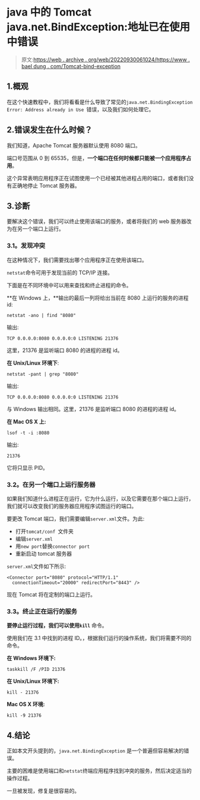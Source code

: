 # java 中的 Tomcat java.net.BindException:地址已在使用中错误

> 原文:[https://web . archive . org/web/20220930061024/https://www . bael dung . com/Tomcat-bind-exception](https://web.archive.org/web/20220930061024/https://www.baeldung.com/tomcat-bind-exception)

## 1.概观

在这个快速教程中，我们将看看是什么导致了常见的`java.net.BindingException Error: Address already in Use `错误，以及我们如何处理它。

## 2.错误发生在什么时候？

我们知道，Apache Tomcat 服务器默认使用 8080 端口。

端口号范围从 0 到 65535，但是，**一个端口在任何时候都只能被一个应用程序占用**。

这个异常表明应用程序正在试图使用一个已经被其他进程占用的端口，或者我们没有正确地停止 Tomcat 服务器。

## 3.诊断

要解决这个错误，我们可以终止使用该端口的服务，或者将我们的 web 服务器改为在另一个端口上运行。

### **3.1。发现冲突**

在这种情况下，我们需要找出哪个应用程序正在使用该端口。

`netstat`命令可用于发现当前的 TCP/IP 连接。

下面是在不同环境中可以用来查找和终止进程的命令。

**在 Windows 上，**输出的最后一列将给出当前在 8080 上运行的服务的进程 id:

```
netstat -ano | find "8080"
```

输出:

```
TCP 0.0.0.0:8080 0.0.0.0:0 LISTENING 21376 
```

这里，21376 是监听端口 8080 的进程的进程 id。

**在 Unix/Linux 环境下**:

```
netstat -pant | grep "8080"
```

输出:

```
TCP 0.0.0.0:8080 0.0.0.0:0 LISTENING 21376 
```

与 Windows 输出相同。这里，21376 是监听端口 8080 的进程的进程 id。

**在 Mac OS X 上:**

```
lsof -t -i :8080
```

输出:

```
21376
```

它将只显示 PID。

### **3.2。在另一个端口**上运行服务器

如果我们知道什么进程正在运行，它为什么运行，以及它需要在那个端口上运行，我们就可以改变我们的服务器应用程序试图运行的端口。

要更改 Tomcat 端口，我们需要编辑`server.xml`文件。为此:

*   打开`tomcat/conf `文件夹
*   编辑`server.xml`
*   用`new port`替换`connector port `
*   重新启动 tomcat 服务器

`server.xml`文件如下所示:

```
<Connector port="8080" protocol="HTTP/1.1" 
  connectionTimeout="20000" redirectPort="8443" />
```

现在 Tomcat 将在定制的端口上运行。

### **3.3。终止正在运行的服务**

**要停止运行过程，我们可以使用`kill`** 命令。

使用我们在 3.1 中找到的进程 ID。，根据我们运行的操作系统，我们将需要不同的命令。

**在 Windows 环境下:**

```
taskkill /F /PID 21376
```

**在 Unix/Linux 环境下:**

```
kill - 21376
```

**Mac OS X 环境:**

```
kill -9 21376
```

## 4.结论

正如本文开头提到的，`java.net.BindingException` 是一个普遍但容易解决的错误。

主要的困难是使用端口和`netstat`终端应用程序找到冲突的服务，然后决定适当的操作过程。

一旦被发现，修复是很容易的。